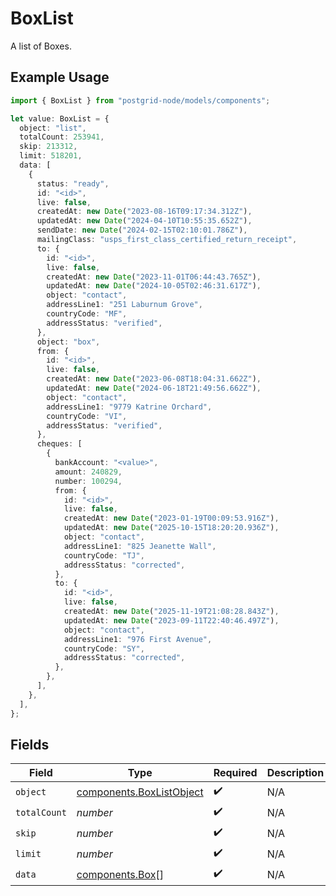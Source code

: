 # BoxList

A list of Boxes.

## Example Usage

```typescript
import { BoxList } from "postgrid-node/models/components";

let value: BoxList = {
  object: "list",
  totalCount: 253941,
  skip: 213312,
  limit: 518201,
  data: [
    {
      status: "ready",
      id: "<id>",
      live: false,
      createdAt: new Date("2023-08-16T09:17:34.312Z"),
      updatedAt: new Date("2024-04-10T10:55:35.652Z"),
      sendDate: new Date("2024-02-15T02:10:01.786Z"),
      mailingClass: "usps_first_class_certified_return_receipt",
      to: {
        id: "<id>",
        live: false,
        createdAt: new Date("2023-11-01T06:44:43.765Z"),
        updatedAt: new Date("2024-10-05T02:46:31.617Z"),
        object: "contact",
        addressLine1: "251 Laburnum Grove",
        countryCode: "MF",
        addressStatus: "verified",
      },
      object: "box",
      from: {
        id: "<id>",
        live: false,
        createdAt: new Date("2023-06-08T18:04:31.662Z"),
        updatedAt: new Date("2024-06-18T21:49:56.662Z"),
        object: "contact",
        addressLine1: "9779 Katrine Orchard",
        countryCode: "VI",
        addressStatus: "verified",
      },
      cheques: [
        {
          bankAccount: "<value>",
          amount: 240829,
          number: 100294,
          from: {
            id: "<id>",
            live: false,
            createdAt: new Date("2023-01-19T00:09:53.916Z"),
            updatedAt: new Date("2025-10-15T18:20:20.936Z"),
            object: "contact",
            addressLine1: "825 Jeanette Wall",
            countryCode: "TJ",
            addressStatus: "corrected",
          },
          to: {
            id: "<id>",
            live: false,
            createdAt: new Date("2025-11-19T21:08:28.843Z"),
            updatedAt: new Date("2023-09-11T22:40:46.497Z"),
            object: "contact",
            addressLine1: "976 First Avenue",
            countryCode: "SY",
            addressStatus: "corrected",
          },
        },
      ],
    },
  ],
};
```

## Fields

| Field                                                                | Type                                                                 | Required                                                             | Description                                                          |
| -------------------------------------------------------------------- | -------------------------------------------------------------------- | -------------------------------------------------------------------- | -------------------------------------------------------------------- |
| `object`                                                             | [components.BoxListObject](../../models/components/boxlistobject.md) | :heavy_check_mark:                                                   | N/A                                                                  |
| `totalCount`                                                         | *number*                                                             | :heavy_check_mark:                                                   | N/A                                                                  |
| `skip`                                                               | *number*                                                             | :heavy_check_mark:                                                   | N/A                                                                  |
| `limit`                                                              | *number*                                                             | :heavy_check_mark:                                                   | N/A                                                                  |
| `data`                                                               | [components.Box](../../models/components/box.md)[]                   | :heavy_check_mark:                                                   | N/A                                                                  |